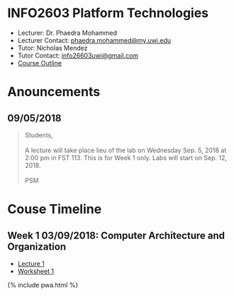 # INFO2603 Platform Technologies

- Lecturer: Dr. Phaedra Mohammed
- Lecturer Contact: phaedra.mohammed@my.uwi.edu
- Tutor: Nicholas Mendez
- Tutor Contact: info26603uwi@gmail.com
- [Course Outline](files/outline.pdf)


# Anouncements

## 09/05/2018

>Students, <br><br>
>A lecture will take place lieu of the lab on Wednesday Sep. 5, 2018 at 2:00 pm in FST 113.
This is for Week 1 only. Labs will start on Sep. 12, 2018. <br><br>
>PSM

# Couse Timeline

##  Week 1 03/09/2018: Computer Architecture and Organization

- [Lecture 1](files/lecture1.pdf)
- [Worksheet 1](files/WS1.pdf)

{% include pwa.html %}